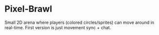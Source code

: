 # Pixel-Brawl
Small 2D arena where players (colored circles/sprites) can move around in real-time. First version is just movement sync + chat.
